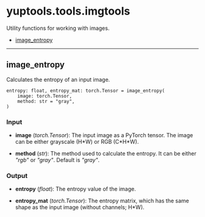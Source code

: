 # yuptools.tools.imgtools

Utility functions for working with images.


- [image_entropy](#image_entropy)


---


## image_entropy

Calculates the entropy of an input image.

```
entropy: float, entropy_mat: torch.Tensor = image_entropy(
    image: torch.Tensor,
    method: str = "gray",
)
```

### Input

- **image** (*torch.Tensor*):
The input image as a PyTorch tensor.
The image can be either grayscale (H\*W) or RGB (C\*H\*W).

- **method** (*str*):
The method used to calculate the entropy.
It can be either *"rgb"* or *"gray"*.
Default is *"gray"*.

### Output

- **entropy** (*float*):
The entropy value of the image.

- **entropy_mat** (*torch.Tensor*):
The entropy matrix, which has the same shape as the input image (without channels; H\*W).
